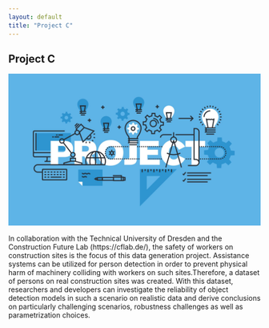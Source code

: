 ```yaml
---
layout: default
title: "Project C"
---
```


<h2>Project C</h2>
<img src="/assets/research_img/project1.jpg" alt="Project C" style="max-width:100%; height:auto;">
<p>In collaboration with the Technical University of Dresden and the Construction Future Lab (https://cflab.de/), the safety of workers on construction sites is the focus of this data generation project. Assistance systems can be utilized for person detection in order to prevent physical harm of machinery colliding with workers on such sites.Therefore, a dataset of persons on real construction sites was created. With this dataset, researchers and developers can investigate the reliability of object detection models in such a scenario on realistic data and derive conclusions on particularly challenging scenarios, 
robustness challenges as well as parametrization choices.</p>